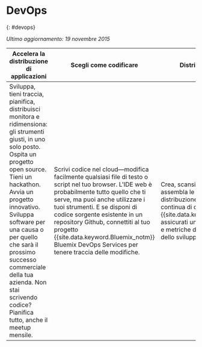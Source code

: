 

# DevOps
{: #devops}

*Ultimo aggiornamento: 19 novembre 2015*

Accelera la distribuzione di applicazioni | Scegli come codificare | Distribuisci con fiducia
---- | ---- | ----
Sviluppa, tieni traccia, pianifica, distribuisci monitora e ridimensiona: gli strumenti giusti, in uno solo posto. Ospita un progetto open source. Tieni un hackathon. Avvia un progetto innovativo. Sviluppa software per una causa o per quello che sarà il prossimo successo commerciale della tua azienda. Non stai scrivendo codice? Pianifica tutto, anche il meetup mensile. | Scrivi codice nel cloud—modifica facilmente qualsiasi file di testo o script nel tuo browser. L'IDE web è probabilmente tutto quello che ti serve, ma puoi anche utilizzare i tuoi strumenti. E se disponi di codice sorgente esistente in un repository Github, connettiti al tuo progetto {{site.data.keyword.Bluemix_notm}} Bluemix DevOps Services per tenere traccia delle modifiche. | Crea, scansiona, verifica, integra e assembla le applicazioni prima della distribuzione, gestisci la fornitura continua di codice di produzione a {{site.data.keyword.Bluemix_notm}},e assicurati un feedback utente rapido e metriche di qualità in ogni fase dello sviluppo.
